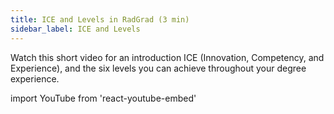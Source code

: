 ```yaml
---
title: ICE and Levels in RadGrad (3 min)
sidebar_label: ICE and Levels
---
```


Watch this short video for an introduction ICE (Innovation, Competency, and Experience), and the six levels you can achieve throughout your degree experience.

import YouTube from 'react-youtube-embed'

<YouTube id="m0e-R2F5ol0"/>